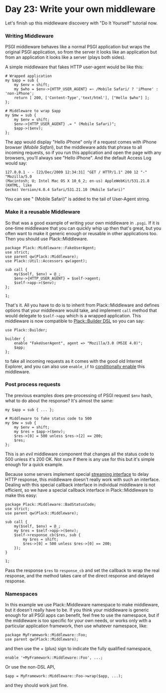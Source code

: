 # Day 23: Write your own middleware

Let's finish up this middleware discovery with "Do It Yourself" tutorial now.

### Writing Middleware

PSGI middleware behaves like a normal PSGI application but wraps the original PSGI application, so from the server it looks like an application but from an application it looks like a server (plays both sides).

A simple middleware that fakes HTTP user-agent would be like this:

    # Wrapped application
    my $app = sub {
        my $env = shift;
        my $who = $env->{HTTP_USER_AGENT} =~ /Mobile Safari/ ? 'iPhone' : 'non-iPhone';
        return [ 200, ['Content-Type','text/html'], ["Hello $who"] ];
    };
    
    # Middleware to wrap $app
    my $mw = sub {
        my $env = shift;
        $env->{HTTP_USER_AGENT} .= " (Mobile Safari)";
        $app->($env);
    };

The app would display "Hello iPhone" only if a request comes with iPhone browser (*Mobile Safari*), but the middleware adds that phrase to all incoming requests, so if you run this application and open the page with any browsers, you'll always see "Hello iPhone". And the default Access Log would say:

    127.0.0.1 - - [23/Dec/2009 12:34:31] "GET / HTTP/1.1" 200 12 "-" "Mozilla/5.0 
    (Macintosh; U; Intel Mac OS X 10_6_2; en-us) AppleWebKit/531.21.8 (KHTML, like
    Gecko) Version/4.0.4 Safari/531.21.10 (Mobile Safari)"

You can see " (Mobile Safari)" is added to the tail of User-Agent string.

### Make it a reusable Middleware

So that was a good example of writing your own middleware in `.psgi`. If it is one-time middleware that you can quickly whip up then that's great, but you often want to make it generic enough or reusable in other applications too. Then you should use Plack::Middleware.

    package Plack::Middleware::FakeUserAgent;
    use strict;
    use parent qw(Plack::Middleware);
    use Plack::Util::Accessors qw(agent);
    
    sub call {
        my($self, $env) = @_;
        $env->{HTTP_USER_AGENT} = $self->agent;
        $self->app->($env);
    };
    
    1;

That's it. All you have to do is to inherit from Plack::Middleware and defines options that your middleware would take, and implement `call` method that would delegate to `$self->app` which is a wrapped application. This middleware is now compatible to [Plack::Builder DSL](http://advent.plackperl.org/2009/12/day-11-using-plackbuilder.html) so you can say:

    use Plack::Builder;
    
    builder {
        enable "FakeUserAgent", agent => "Mozilla/3.0 (MSIE 4.0)";
        $app;
    };

to fake all incoming requests as it comes with the good old Internet Explorer, and you can also use `enable_if` to [conditionally enable](http://advent.plackperl.org/2009/12/day-18-load-middleware-conditionally.html) this middleware.

### Post process requests

The previous examples does pre-processing of PSGI request `$env` hash, what to do about the response? It's almost the same:

    my $app = sub { ... };
    
    # Middleware to fake status code to 500
    my $mw = sub {
        my $env = shift;
        my $res = $app->($env);
        $res->[0] = 500 unless $res->[2] == 200;
        $res;
    };

This is an *evil* middleware component that changes all the status code to 500 unless it's 200 OK. Not sure if there is any use for this but it's simple enough for a quick example.

Because some servers implement special [streaming interface](http://bulknews.typepad.com/blog/2009/10/psgiplack-streaming-is-now-complete.html) to delay HTTP response, this middleware doesn't really work with such an interface. Dealing with this special callback interface in individual middleware is not efficient, so we have a special callback interface in Plack::Middleware to make this easy:

    package Plack::Middleware::BadStatusCode;
    use strict;
    use parent qw(Plack::Middleware);
    
    sub call {
        my($self, $env) = @_;
        my $res = $self->app->($env);
        $self->response_cb($res, sub {
            my $res = shift;
            $res->[0] = 500 unless $res->[0] == 200;
        });
    }
    
    1;

Pass the response `$res` to `response_cb` and set the callback to wrap the real response, and the method takes care of the direct response and delayed response.

### Namespaces

In this example we use Plack::Middleware namespace to make middleware, but it doesn't really have to be. If you think your middleware is generic enough for all PSGI apps can benefit, feel free to use the namespace, but if the middleware is too specific for your own needs, or works only with a particular application framework, then use whatever namespace, like:

    package MyFramework::Middleware::Foo;
    use parent qw(Plack::Middleware);

and then use the + (plus) sign to indicate the fully qualified namespace,

    enable '+MyFramework::Middleware::Foo', ...;

Or use the non-DSL API,

    $app = MyFramework::Middleware::Foo->wrap($app, ...);

and they should work just fine.
